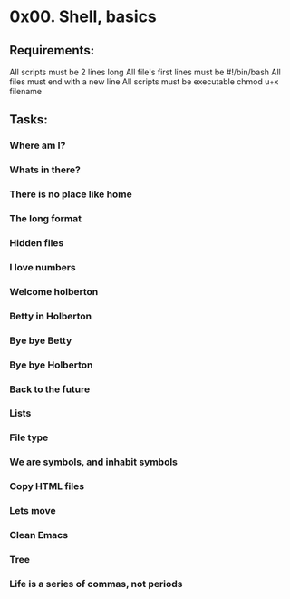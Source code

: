 # 0x00. Shell, basics

## Requirements:

All scripts must be 2 lines long
All file's first lines must be #!/bin/bash
All files must end with a new line
All scripts must be executable chmod u+x filename

## Tasks:

### Where am I?
### Whats in there?
### There is no place like home
### The long format
### Hidden files
### I love numbers
### Welcome holberton
### Betty in Holberton
### Bye bye Betty
### Bye bye Holberton
### Back to the future
### Lists
### File type
### We are symbols, and inhabit symbols
### Copy HTML files
### Lets move
### Clean Emacs
### Tree
### Life is a series of commas, not periods
